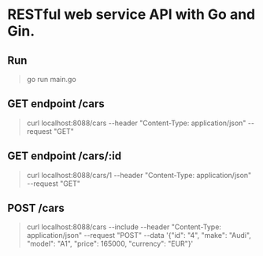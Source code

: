 # RESTful web service API with Go and Gin.

## Run
>go run main.go

## GET endpoint /cars
>curl localhost:8088/cars --header "Content-Type: application/json" --request "GET"

## GET endpoint /cars/:id
>curl localhost:8088/cars/1 --header "Content-Type: application/json" --request "GET"

## POST /cars
 > curl localhost:8088/cars --include --header "Content-Type: application/json" --request "POST" --data '{"id": "4", "make": "Audi", "model": "A1", "price": 165000, "currency": "EUR"}'
